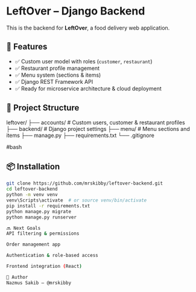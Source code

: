 # LeftOver – Django Backend

This is the backend for **LeftOver**, a food delivery web application.

## 🚀 Features

- ✅ Custom user model with roles (`customer`, `restaurant`)
- ✅ Restaurant profile management
- ✅ Menu system (sections & items)
- ✅ Django REST Framework API
- ✅ Ready for microservice architecture & cloud deployment

## 📂 Project Structure

leftover/
├── accounts/ # Custom users, customer & restaurant profiles
├── backend/ # Django project settings
├── menu/ # Menu sections and items
├── manage.py
├── requirements.txt
└── .gitignore

#bash

## 📦 Installation

```bash
git clone https://github.com/mrskibby/leftover-backend.git
cd leftover-backend
python -m venv venv
venv\Scripts\activate  # or source venv/bin/activate
pip install -r requirements.txt
python manage.py migrate
python manage.py runserver

🔜 Next Goals
API filtering & permissions

Order management app

Authentication & role-based access

Frontend integration (React)

👤 Author
Nazmus Sakib – @mrskibby
